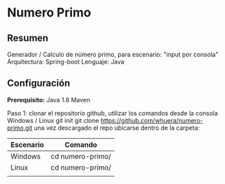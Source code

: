 # Numero Primo

## Resumen
Generador / Calculo de número primo, para escenario: "input por consola"
Arquitectura: Spring-boot
Lenguaje: Java


## Configuración
**Prerequisito:**
Java 1.8
Maven

Paso 1: clonar el repositorio github, utilizar los comandos desde la consola Windows / Linux
git init
git clone https://github.com/whuera/numero-primo.git
una vez descargado el repo ubicarse dentro de la carpeta:

| Escenario |  Comando  |
| --------- | -------- |
| Windows | cd numero-primo/ |
| Linux | cd numero-primo/ |
| | |

